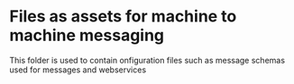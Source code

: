 # Files as assets for machine to machine messaging

This folder is used to contain onfiguration files such as message schemas used for messages and webservices

